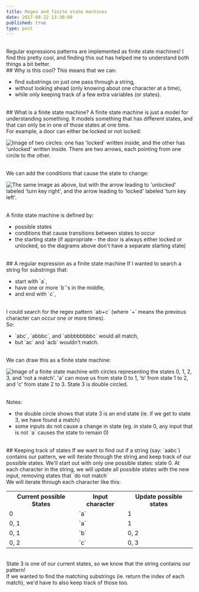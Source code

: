```yaml
---
title: Regex and finite state machines
date: 2017-08-22 13:30:00
published: true
type: post
---
```


<br>
Regular expressions patterns are implemented as finite state machines! I find this pretty cool, and finding this out has helped me to understand both things a bit better.

<br>
## Why is this cool?
This means that we can:
<ul>
<li>find substrings on just one pass through a string, </li>
<li>without looking ahead (only knowing about one character at a time),</li>
<li>while only keeping track of a few extra  variables (or states).</li>
</ul>

<br>
## What is a finite state machine?
A finite state machine is just a model for understanding something.  It models something that has different states, and that can only be in one of those states at one time.


<br>
For example, a door can either be locked or not locked:

![Image of two circles: one has 'locked' written inside, and the other has 'unlocked' written inside.  There are two arrows, each pointing from one circle to the other.](/blog/media/door_states.png "A door as a finite state machine")



<br>
We can add the conditions that cause the state to change:

![The same image as above, but with the arrow leading to 'unlocked' labeled 'turn key right', and the arrow leading to 'locked' labeled 'turn key left'.](/blog/media/door_states_with_conditions.png "A door as a finite state machine, with conditions")

<br>
A finite state machine is defined by:
<ul>
<li>  possible states</li>
<li>  conditions that cause transitions between states to occur</li>
<li>  the starting state (if appropriate - the door is always either locked or unlocked, so the diagrams above don't have a separate starting state)</li>
</ul>

<br>
## A regular expression as a finite state machine
If I wanted to search a string for substrings that:
<ul>
<li>start with `a`,</li>
<li>have one or more `b`'s in the middle,</li></li>
<li>and end with `c`,</li>
</ul>

<br>
I could search for the regex pattern `ab+c` (where `+` means the previous character can occur one or more times).

<br>
So:
<ul>
<li>`abc`, `abbbc`, and `abbbbbbbbc` would all match, </li>
<li>but `ac` and `acb` wouldn't match.</li>
</ul>
<br>
We can draw this as a finite state machine:

![Image of a finite state machine with circles representing the states 0, 1, 2, 3, and 'not a match'.  'a' can move us from state 0 to 1, 'b' from state 1 to 2, and 'c' from state 2 to 3.  State 3 is double circled.](/blog/media/regex_machine.png "A regex pattern as a finite state machine")


<br>
Notes:
<ul>
<li>the double circle shows that state 3 is an end state (ie. if we get to state 3, we have found a match)</li>
<li>some inputs do not cause a change in state (eg. in state 0, any input that is not `a` causes the state to remain 0)</li>
</ul>

<br>
## Keeping track of states
If we want to find out if a string (say: `aabc`) contains our pattern, we will iterate through the string and keep track of our possible states. We'll start out with only one possible states: state 0.  At each character in the string, we will update all possible states with the new input, removing states that `do not match`

<br>
We will iterate through each character like this:

<table>
<tr>
<th>Current possible States  </th>
<th>Input character  </th>
<th>Update possible states  </th>
</tr>

<tr>
<td> 0 </td><td>  `a`  </td><td> 1 </td>
</tr>
<tr>
<td>  0, 1  </td><td> `a`  </td><td> 1  </td>
</tr>

<tr>
<td>  0, 1   </td><td> `b`  </td><td> 0, 2</td>
</tr>

<tr>
<td> 0, 2  </td><td> `c`  </td><td> 0, 3 </td>
</tr>

</table>


<br>
State 3 is one of our current states, so we know that the string contains our pattern!

<br>
If we wanted to find the matching substrings (ie. return the index of each match), we'd have to also keep track of those too.


<br><br><br>
